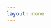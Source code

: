 ```yaml
---
layout: none
---
```


<html lang="id-ID">
<head>
<meta name="viewport" content="width=device-width, initial-scale=1.0">
<title>Daftar Kelas Online Fahmy Arafat</title>
<meta name="title" content="Daftar Kelas Online Fahmy Arafat" />
<meta name="description" content="Dapatkan informasi eksklusif dan penawaran menarik untuk Kelas Online Terbaru Fahmy Arafat Daulay" />
<meta property="og:image" content="https://orderio.id/images/Kelas%20Online.jpg" />
<meta name="twitter:image" content="https://orderio.id/images/Kelas%20Online.jpg" />
<!-- MailerLite Universal -->
<script>
    (function(w,d,e,u,f,l,n){w[f]=w[f]||function(){(w[f].q=w[f].q||[])
    .push(arguments);},l=d.createElement(e),l.async=1,l.src=u,
    n=d.getElementsByTagName(e)[0],n.parentNode.insertBefore(l,n);})
    (window,document,'script','https://assets.mailerlite.com/js/universal.js','ml');
    ml('account', '472526');
</script>
<!-- End MailerLite Universal -->
</head>
<body>
    <div class="ml-embedded" data-form="yVOPpP"></div>
</body>
</html>
